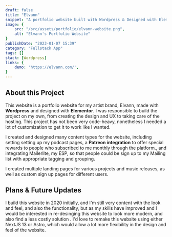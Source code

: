 ```yaml
---
draft: false
title: "Elvann"
snippet: "A portfolio website built with Wordpress & Designed with Elementor."
image: {
    src: "/src/assets/portfolio/elvann-website.png",
    alt: "Elvann's Portfolio Website"
}
publishDate: "2023-01-07 15:39"
category: "Fullstack App"
tags: []
stack: [Wordpress]
links: {
    demo: 'https://elvann.com/',
}
---
```


## About this Project

This website is a portfolio website for my artist brand, Elvann, made with **Wordpress** and designed with **Elementor**.  I was responsible to build the project on my own, from creating the design and UX to taking care of the hosting.  This project has not been very code-heavy, nonetheless I needed a lot of customization to get it to work like I wanted.

I created and designed many content types for the website, including setting setting up my podcast pages, a **Patreon integration** to offer special rewards to people who subscribed to me monthly through the platform., and integrating Mailerlite, my ESP, so that people could be sign up to my Mailing list with appropriate tagging and grouping.

I created multiple landing pages for various projects and music releases, as well as custom sign up pages for different users.

## Plans & Future Updates

I build this website in 2020 initially, and I'm still very content with the look and feel, and also the functionality, but as my skills have improved and I would be interested in re-desinging this website to look more modern, and also find a less costly solution .  I'd love to remake this website using either NextJS 13 or Astro, which would allow a lot more flexibility in the design and feel of the website.